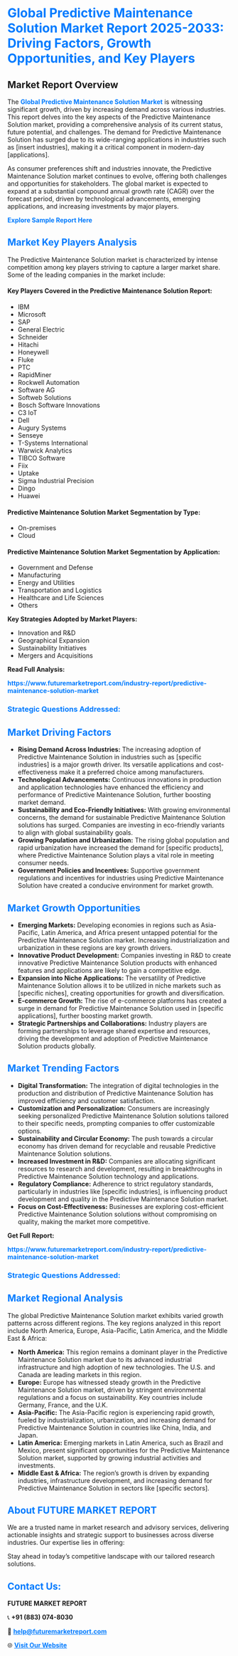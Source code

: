 <h1 style="color: #007BFF;">Global Predictive Maintenance Solution Market Report 2025-2033: Driving Factors, Growth Opportunities, and Key Players</h1>

<section id="overview">
<h2>Market Report Overview</h2>
<p>The <a href="https://www.futuremarketreport.com/industry-report/predictive-maintenance-solution-market" style="color: #007BFF; text-decoration: none;"><strong>Global Predictive Maintenance Solution Market</strong></a> is witnessing significant growth, driven by increasing demand across various industries. This report delves into the key aspects of the Predictive Maintenance Solution market, providing a comprehensive analysis of its current status, future potential, and challenges. The demand for Predictive Maintenance Solution has surged due to its wide-ranging applications in industries such as [insert industries], making it a critical component in modern-day [applications].</p>
<p>As consumer preferences shift and industries innovate, the Predictive Maintenance Solution market continues to evolve, offering both challenges and opportunities for stakeholders. The global market is expected to expand at a substantial compound annual growth rate (CAGR) over the forecast period, driven by technological advancements, emerging applications, and increasing investments by major players.</p>
</section>

<section id="overview">
<p><a href="https://www.futuremarketreport.com/request-sample/reportId=51982" style="color: #007BFF; text-decoration: none;"><strong>Explore Sample Report Here</strong></a></p>
</section>

<section id="key-players">
<h2 style="color: #007BFF;">Market Key Players Analysis</h2>
<p>The Predictive Maintenance Solution market is characterized by intense competition among key players striving to capture a larger market share. Some of the leading companies in the market include:</p>
<h4>Key Players Covered in the Predictive Maintenance Solution Report:</h4>
<ul><li>IBM</li><li>Microsoft</li><li>SAP</li><li>General Electric</li><li>Schneider</li><li>Hitachi</li><li>Honeywell</li><li>Fluke</li><li>PTC</li><li>RapidMiner</li><li>Rockwell Automation</li><li>Software AG</li><li>Softweb Solutions</li><li>Bosch Software Innovations</li><li>C3 IoT</li><li>Dell</li><li>Augury Systems</li><li>Senseye</li><li>T-Systems International</li><li>Warwick Analytics</li><li>TIBCO Software</li><li>Fiix</li><li>Uptake</li><li>Sigma Industrial Precision</li><li>Dingo</li><li>Huawei</li></ul>
<h4>Predictive Maintenance Solution Market Segmentation by Type:</h4>
<ul><li>On-premises</li><li>Cloud</li></ul>

<h4>Predictive Maintenance Solution Market Segmentation by Application:</h4>
<ul><li>Government and Defense</li><li>Manufacturing</li><li>Energy and Utilities</li><li>Transportation and Logistics</li><li>Healthcare and Life Sciences</li><li>Others</li></ul>
<p><strong>Key Strategies Adopted by Market Players:</strong></p>
<ul>
<li>Innovation and R&D</li>
<li>Geographical Expansion</li>
<li>Sustainability Initiatives</li>
<li>Mergers and Acquisitions</li>
</ul>
</section>

<section>
<p><strong>Read Full Analysis: </strong></p><a href="https://www.futuremarketreport.com/industry-report/predictive-maintenance-solution-market" style="color: #007BFF; text-decoration: none;"><strong>https://www.futuremarketreport.com/industry-report/predictive-maintenance-solution-market</strong></a>
<h3 style="color: #007BFF;">Strategic Questions Addressed:</h3>
</section>

<section id="driving-factors">
<h2 style="color: #007BFF;">Market Driving Factors</h2>
<ul>
<li><strong>Rising Demand Across Industries:</strong> The increasing adoption of Predictive Maintenance Solution in industries such as [specific industries] is a major growth driver. Its versatile applications and cost-effectiveness make it a preferred choice among manufacturers.</li>
<li><strong>Technological Advancements:</strong> Continuous innovations in production and application technologies have enhanced the efficiency and performance of Predictive Maintenance Solution, further boosting market demand.</li>
<li><strong>Sustainability and Eco-Friendly Initiatives:</strong> With growing environmental concerns, the demand for sustainable Predictive Maintenance Solution solutions has surged. Companies are investing in eco-friendly variants to align with global sustainability goals.</li>
<li><strong>Growing Population and Urbanization:</strong> The rising global population and rapid urbanization have increased the demand for [specific products], where Predictive Maintenance Solution plays a vital role in meeting consumer needs.</li>
<li><strong>Government Policies and Incentives:</strong> Supportive government regulations and incentives for industries using Predictive Maintenance Solution have created a conducive environment for market growth.</li>
</ul>
</section>

<section id="growth-opportunities">
<h2 style="color: #007BFF;">Market Growth Opportunities</h2>
<ul>
<li><strong>Emerging Markets:</strong> Developing economies in regions such as Asia-Pacific, Latin America, and Africa present untapped potential for the Predictive Maintenance Solution market. Increasing industrialization and urbanization in these regions are key growth drivers.</li>
<li><strong>Innovative Product Development:</strong> Companies investing in R&D to create innovative Predictive Maintenance Solution products with enhanced features and applications are likely to gain a competitive edge.</li>
<li><strong>Expansion into Niche Applications:</strong> The versatility of Predictive Maintenance Solution allows it to be utilized in niche markets such as [specific niches], creating opportunities for growth and diversification.</li>
<li><strong>E-commerce Growth:</strong> The rise of e-commerce platforms has created a surge in demand for Predictive Maintenance Solution used in [specific applications], further boosting market growth.</li>
<li><strong>Strategic Partnerships and Collaborations:</strong> Industry players are forming partnerships to leverage shared expertise and resources, driving the development and adoption of Predictive Maintenance Solution products globally.</li>
</ul>
</section>

<section id="trending-factors">
<h2 style="color: #007BFF;">Market Trending Factors</h2>
<ul>
<li><strong>Digital Transformation:</strong> The integration of digital technologies in the production and distribution of Predictive Maintenance Solution has improved efficiency and customer satisfaction.</li>
<li><strong>Customization and Personalization:</strong> Consumers are increasingly seeking personalized Predictive Maintenance Solution solutions tailored to their specific needs, prompting companies to offer customizable options.</li>
<li><strong>Sustainability and Circular Economy:</strong> The push towards a circular economy has driven demand for recyclable and reusable Predictive Maintenance Solution solutions.</li>
<li><strong>Increased Investment in R&D:</strong> Companies are allocating significant resources to research and development, resulting in breakthroughs in Predictive Maintenance Solution technology and applications.</li>
<li><strong>Regulatory Compliance:</strong> Adherence to strict regulatory standards, particularly in industries like [specific industries], is influencing product development and quality in the Predictive Maintenance Solution market.</li>
<li><strong>Focus on Cost-Effectiveness:</strong> Businesses are exploring cost-efficient Predictive Maintenance Solution solutions without compromising on quality, making the market more competitive.</li>
</ul>
</section>

<section>
<p><strong>Get Full Report: </strong></p><a href="https://www.futuremarketreport.com/industry-report/predictive-maintenance-solution-market" style="color: #007BFF; text-decoration: none;"><strong>https://www.futuremarketreport.com/industry-report/predictive-maintenance-solution-market</strong></a>
<h3 style="color: #007BFF;">Strategic Questions Addressed:</h3>
</section>


<section id="regional-analysis">
<h2 style="color: #007BFF;">Market Regional Analysis</h2>
<p>The global Predictive Maintenance Solution market exhibits varied growth patterns across different regions. The key regions analyzed in this report include North America, Europe, Asia-Pacific, Latin America, and the Middle East & Africa:</p>
<ul>
<li><strong>North America:</strong> This region remains a dominant player in the Predictive Maintenance Solution market due to its advanced industrial infrastructure and high adoption of new technologies. The U.S. and Canada are leading markets in this region.</li>
<li><strong>Europe:</strong> Europe has witnessed steady growth in the Predictive Maintenance Solution market, driven by stringent environmental regulations and a focus on sustainability. Key countries include Germany, France, and the U.K.</li>
<li><strong>Asia-Pacific:</strong> The Asia-Pacific region is experiencing rapid growth, fueled by industrialization, urbanization, and increasing demand for Predictive Maintenance Solution in countries like China, India, and Japan.</li>
<li><strong>Latin America:</strong> Emerging markets in Latin America, such as Brazil and Mexico, present significant opportunities for the Predictive Maintenance Solution market, supported by growing industrial activities and investments.</li>
<li><strong>Middle East & Africa:</strong> The region’s growth is driven by expanding industries, infrastructure development, and increasing demand for Predictive Maintenance Solution in sectors like [specific sectors].</li>
</ul>
</section>

<footer>
<h2 style="color: #007BFF;">About FUTURE MARKET REPORT</h2>
<p>We are a trusted name in market research and advisory services, delivering actionable insights and strategic support to businesses across diverse industries. Our expertise lies in offering:</p>

<p>Stay ahead in today’s competitive landscape with our tailored research solutions.</p>

<h2 style="color: #007BFF;">Contact Us:</h2>
<p><strong>FUTURE MARKET REPORT</strong></p>
<p>📞 <strong>+91 (883) 074-8030</strong></p>
<p>📧 <strong><a href="mailto:help@futuremarketreport.com" style="color: #007BFF;">help@futuremarketreport.com</a></strong></p>
<p>🌐 <strong><a href="https://www.futuremarketreport.com/" style="color: #007BFF;">Visit Our Website</a></strong></p>
</footer>